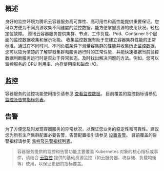 ## 概述
良好的监控环境为腾讯云容器服务高可靠性、高可用性和高性能提供重要保证。您可以方便为不同资源收集不同维度的监控数据，能方便掌握资源的使用状况，轻松定位故障。
腾讯云容器服务提供集群、节点、工作负载、Pod、Container 5个层面的监控数据收集和展示功能。
收集监控数据有助于您建立容器集群性能的正常标准。通过在不同时间、不同负载条件下测量容集群的性能并收集历史监控数据，您可以较为清楚的了解容器集群和服务运行时的正常性能，并能快速根据当前监控数据判断服务运行时是否处于异常状态，及时找出解决问题的方法。例如，您可以监控服务的 CPU 利用率、内存使用率和磁盘 I/O。

## 监控
容器服务的监控功能使用指引请参见 [查看监控数据](https://intl.cloud.tencent.com/document/product/457/30689)。
目前覆盖的监控指标请参见 [监控及告警指标列表](https://intl.cloud.tencent.com/document/product/457/30691)。

## 告警
为了方便您及时发现容器服务的异常状况，以保证您业务的稳定性和可靠性。建议您为所有生产集群配置必要告警，告警配置指引请参见 [设置告警](https://intl.cloud.tencent.com/document/product/457/30690)。
目前覆盖的告警指标请参见 [监控及告警指标列表](https://intl.cloud.tencent.com/document/product/457/30691)。

>容器服务提供的监控和告警功能主要覆盖 Kubernetes 对象的核心指标或事件，请结合 [云监控](https://console.cloud.tencent.com/monitor/overview) 提供的基础资源监控（如云服务器、块存储、负载均衡等）使用，以保证更细的指标覆盖。

